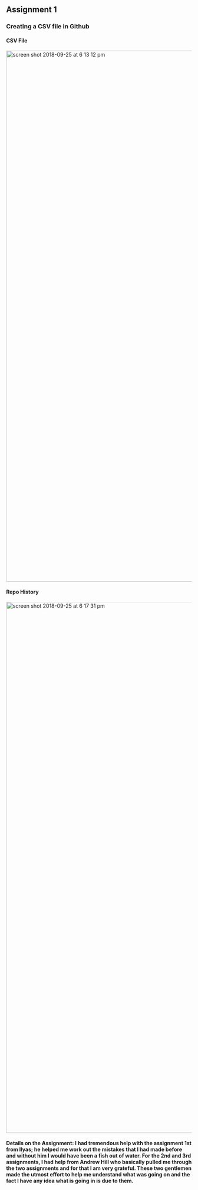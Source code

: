 ## Assignment 1

### Creating a CSV file in Github


#### CSV File
<img width="1440" alt="screen shot 2018-09-25 at 6 13 12 pm" src="https://user-images.githubusercontent.com/41444592/46046619-c1722480-c0ef-11e8-8b80-976409603bf6.png">

#### Repo History
<img width="1440" alt="screen shot 2018-09-25 at 6 17 31 pm" src="https://user-images.githubusercontent.com/41444592/46046620-c1722480-c0ef-11e8-8daa-051cc023d23a.png">

#### Details on the Assignment: I had tremendous help with the assignment 1st from Ilyas; he helped me work out the mistakes that I had made before and without him I would have been a fish out of water. For the 2nd and 3rd assignments, I had help from Andrew Hill who basically pulled me through the two assignments and for that I am very grateful. These two gentlemen made the utmost effort to help me understand what was going on and the fact I have any idea what is going in is due to them. 
